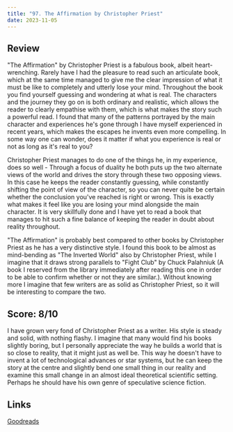 ```yaml
---
title: "97. The Affirmation by Christopher Priest"
date: 2023-11-05
---
```

## Review
"The Affirmation" by Christopher Priest is a fabulous book, albeit heart-wrenching. Rarely have I had the pleasure to read such an articulate book, which at the same time managed to give me the clear impression of what it must be like to completely and utterly lose your mind. Throughout the book you find yourself guessing and wondering at what is real. The characters and the journey they go on is both ordinary and realistic, which allows the reader to clearly empathise with them, which is what makes the story such a powerful read. I found that many of the patterns portrayed by the main character and experiences he's gone through I have myself experienced in recent years, which makes the escapes he invents even more compelling. In some way one can wonder, does it matter if what you experience is real or not as long as it's real to you?

Christopher Priest manages to do one of the things he, in my experience, does so well - Through a focus of duality he both puts up the two alternate views of the world and drives the story through these two opposing views. In this case he keeps the reader constantly guessing, while constantly shifting the point of view of the character, so you can never quite be certain whether the conclusion you've reached is right or wrong. This is exactly what makes it feel like you are losing your mind alongside the main character. It is very skillfully done and I have yet to read a book that manages to hit such a fine balance of keeping the reader in doubt about reality throughout.

"The Affirmation" is probably best compared to other books by Christopher Priest as he has a very distinctive style. I found this book to be almost as mind-bending as "The Inverted World" also by Christopher Priest, while I imagine that it draws strong parallels to "Fight Club" by Chuck Palahniuk (A book I reserved from the library immediately after reading this one in order to be able to confirm whether or not they are similar.). Without knowing more I imagine that few writers are as solid as Christopher Priest, so it will be interesting to compare the two.
## Score: 8/10
I have grown very fond of Christopher Priest as a writer. His style is steady and solid, with nothing flashy. I imagine that many would find his books slightly boring, but I personally appreciate the way he builds a world that is so close to reality, that it might just as well be. This way he doesn't have to invent a lot of technological advances or star systems, but he can keep the story at the centre and slightly bend one small thing in our reality and examine this small change in an almost ideal theoretical scientific setting. Perhaps he should have his own genre of speculative science fiction.

## Links
[Goodreads](https://www.goodreads.com/en/book/show/2657309)